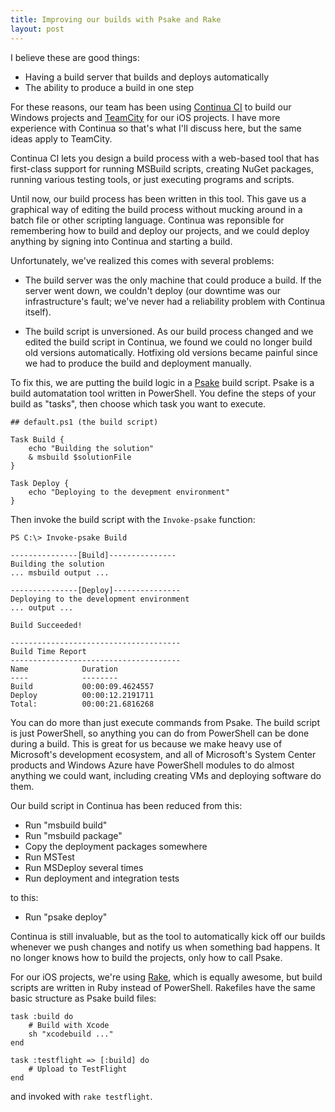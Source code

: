 ```yaml
---
title: Improving our builds with Psake and Rake
layout: post
---
```


I believe these are good things:

* Having a build server that builds and deploys automatically
* The ability to produce a build in one step

For these reasons, our team has been using [Continua CI][continua] to build our
Windows projects and [TeamCity][teamcity] for our iOS projects. I have more
experience with Continua so that's what I'll discuss here, but the same ideas
apply to TeamCity.

Continua CI lets you design a build process with a web-based tool that has
first-class support for running MSBuild scripts, creating NuGet packages,
running various testing tools, or just executing programs and scripts.

Until now, our build process has been written in this tool. This gave us a
graphical way of editing the build process without mucking around in a batch
file or other scripting language. Continua was reponsible for remembering how
to build and deploy our projects, and we could deploy anything by signing into
Continua and starting a build.

Unfortunately, we've realized this comes with several problems:

* The build server was the only machine that could produce a build. If the
  server went down, we couldn't deploy (our downtime was our infrastructure's
  fault; we've never had a reliability problem with Continua itself).

* The build script is unversioned. As our build process changed and we edited
  the build script in Continua, we found we could no longer build old versions
  automatically. Hotfixing old versions became painful since we had to produce
  the build and deployment manually.

To fix this, we are putting the build logic in a [Psake][psake] build script.
Psake is a build automatation tool written in PowerShell. You define the steps
of your build as "tasks", then choose which task you want to execute.

    ## default.ps1 (the build script)

    Task Build {
        echo "Building the solution"
        & msbuild $solutionFile
    }

    Task Deploy {
        echo "Deploying to the devepment environment"
    }

Then invoke the build script with the `Invoke-psake` function:

    PS C:\> Invoke-psake Build

    ---------------[Build]---------------
    Building the solution
    ... msbuild output ...

    ---------------[Deploy]---------------
    Deploying to the development environment
    ... output ...

    Build Succeeded!

    --------------------------------------
    Build Time Report
    --------------------------------------
    Name            Duration
    ----            --------
    Build           00:00:09.4624557
    Deploy          00:00:12.2191711
    Total:          00:00:21.6816268

You can do more than just execute commands from Psake. The build script is just
PowerShell, so anything you can do from PowerShell can be done during a build.
This is great for us because we make heavy use of Microsoft's development
ecosystem, and all of Microsoft's System Center products and Windows Azure have
PowerShell modules to do almost anything we could want, including creating VMs
and deploying software do them.

Our build script in Continua has been reduced from this:

* Run "msbuild build"
* Run "msbuild package"
* Copy the deployment packages somewhere
* Run MSTest
* Run MSDeploy several times
* Run deployment and integration tests

to this:

* Run "psake deploy"

Continua is still invaluable, but as the tool to automatically kick off our
builds whenever we push changes and notify us when something bad happens. It no
longer knows how to build the projects, only how to call Psake.

For our iOS projects, we're using [Rake][rake], which is equally awesome, but
build scripts are written in Ruby instead of PowerShell. Rakefiles have the
same basic structure as Psake build files:

    task :build do
        # Build with Xcode
        sh "xcodebuild ..."
    end

    task :testflight => [:build] do
        # Upload to TestFlight
    end

and invoked with `rake testflight`.

[continua]: http://www.finalbuilder.com
[teamcity]: http://www.jetbrains.com/teamcity/
[rake]: http://rake.rubyforge.org
[psake]: https://github.com/psake/psake
